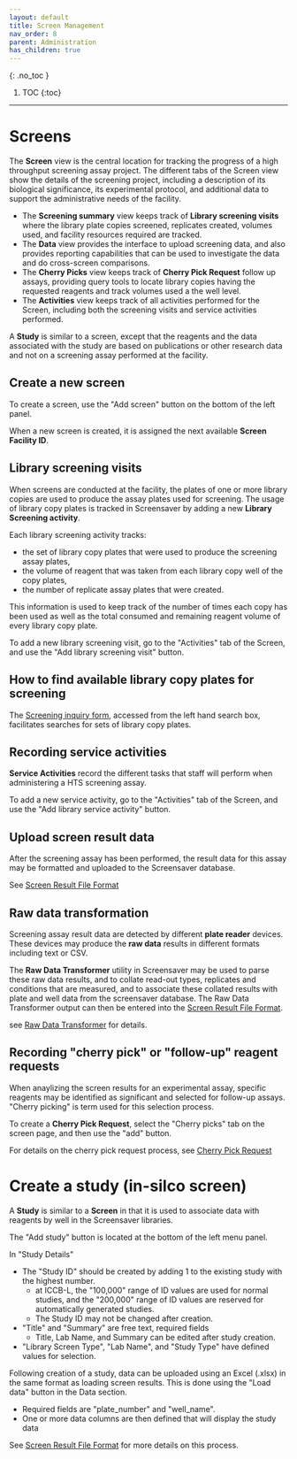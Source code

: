```yaml
---
layout: default
title: Screen Management
nav_order: 8
parent: Administration
has_children: true
---
```

{: .no_toc }

1. TOC
{:toc}
---

# Screens

The **Screen** view is the central location for tracking the progress of a high throughput screening assay project. The different tabs of the Screen view show the details of the screening project, including a description of its biological significance, its experimental protocol, and additional data to support the administrative needs of the facility. 
* The **Screening summary** view keeps track of **Library screening visits** where the library plate copies screened, replicates created, volumes used, and facility resources required are tracked. 
* The **Data** view provides the interface to upload screening data, and also provides reporting capabilities that can be used to investigate the data and do cross-screen comparisons. 
* The **Cherry Picks** view keeps track of **Cherry Pick Request** follow up assays, providing query tools to locate library copies having the requested reagents and track volumes used a the well level.
* The **Activities** view keeps track of all activities performed for the Screen, including both the screening visits and service activities performed.

A **Study** is similar to a screen, except that the reagents and the data associated with the study are based on publications or other research data and not on a screening assay performed at the facility. 

## Create a new screen

To create a screen, use the "Add screen" button on the bottom of the left panel.

When a new screen is created, it is assigned the next available **Screen Facility ID**.

## Library screening visits

When screens are conducted at the facility, the plates of one or more library copies are used to produce the assay plates used for screening. The usage of library copy plates is tracked in Screensaver by adding a new **Library Screening activity**. 

Each library screening activity tracks:
* the set of library copy plates that were used to produce the screening assay plates,
* the volume of reagent that was taken from each library copy well of the copy plates,
* the number of replicate assay plates that were created.

This information is used to keep track of the number of times each copy has been used as well as the total consumed and remaining reagent volume of every library copy plate. 

To add a new library screening visit, go to the "Activities" tab of the Screen, and use the "Add library screening visit" button.

## How to find available library copy plates for screening

The [Screening inquiry form](search-utilities.html#screening-inquiry), accessed from the left hand search box, facilitates searches for sets of library copy plates.

## Recording service activities

**Service Activities** record the different tasks that staff will perform when administering a HTS screening assay. 

To add a new service activity, go to the "Activities" tab of the Screen, and use the "Add library service activity" button.

## Upload screen result data

After the screening assay has been performed, the result data for this assay may be formatted and uploaded to the Screensaver database.

See [Screen Result File Format](screenresult-file-format.html)

## Raw data transformation

Screening assay result data are detected by different **plate reader** devices. These devices may produce the **raw data** results in different formats including text or CSV.

The **Raw Data Transformer** utility in Screensaver may be used to parse these raw data results, and to collate read-out types, replicates and conditions that are measured, and to associate these collated results with plate and well data from the screensaver database. The Raw Data Transformer output can then be entered into the [Screen Result File Format](screenresult-file-format.html).

see [Raw Data Transformer](raw-data-transformer.html) for details.

## Recording "cherry pick" or "follow-up" reagent requests 

When anaylizing the screen results for an experimental assay, specific reagents may be identified as significant and selected for follow-up assays. "Cherry picking" is term used for this selection process.

To create a **Cherry Pick Request**, select the "Cherry picks" tab on the screen page, and then use the "add" button.

For details on the cherry pick request process, see [Cherry Pick Request](cherry-pick-request.html)

# Create a study (in-silco screen)

A **Study** is similar to a **Screen** in that it is used to associate data with reagents by well in the Screensaver libraries. 

The "Add study" button is located at the bottom of the left menu panel. 

In "Study Details"
* The "Study ID" should be created by adding 1 to the existing study with the highest number.
  * at ICCB-L, the "100,000" range of ID values are used for normal studies, and the "200,000" range of ID values are reserved for automatically generated studies. 
  * The Study ID may not be changed after creation.
* "Title" and "Summary" are free text, required fields
  * Title, Lab Name, and Summary can be edited after study creation.
* "Library Screen Type", "Lab Name", and "Study Type" have defined values for selection. 

Following creation of a study, data can be uploaded using an Excel (.xlsx) in the same format as loading screen results. This is done using the "Load data" button in the Data section. 
* Required fields are "plate_number" and "well_name". 
* One or more data columns are then defined that will display the study data

See [Screen Result File Format](screenresult-file-format.html) for more details on this process.
